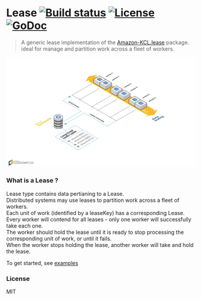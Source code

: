 # Lease [![Build status][travis-image]][travis-url] [![License][license-image]][license-url] [![GoDoc][godoc-img]][godoc-url]
> A generic lease implementation of the [Amazon-KCL.lease][kcl.lease] package. ideal for manage
> and partition work across a fleet of workers.

![Screenshot](https://github.com/a8m/lease/blob/master/assets/lease.jpg)

### What is a Lease ?
Lease type contains data pertianing to a Lease.  
Distributed systems may use leases to partition work across a fleet of workers.  
Each unit of work (identified by a leaseKey) has a corresponding Lease.  
Every worker will contend for all leases - only one worker will successfully take each one.  
The worker should hold the lease until it is ready to stop processing the corresponding unit of work,
or until it fails.  
When the worker stops holding the lease, another worker will take and hold the lease.

To get started, see [examples][examples]


### License
MIT

[examples]:      https://github.com/a8m/lease/tree/master/_examples
[kcl.lease]:     https://github.com/awslabs/amazon-kinesis-client/tree/master/src/main/java/com/amazonaws/services/kinesis/leases
[godoc-url]:     https://godoc.org/github.com/a8m/lease
[godoc-img]:     https://img.shields.io/badge/godoc-reference-blue.svg?style=flat-square
[travis-url]:    https://travis-ci.org/a8m/lease
[travis-image]:  https://img.shields.io/travis/a8m/lease.svg?style=flat-square
[license-url]:   LICENSE
[license-image]: https://img.shields.io/badge/license-MIT-blue.svg?style=flat-square
